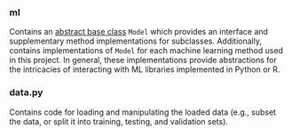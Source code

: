 ### ml
Contains an [abstract base class](https://docs.python.org/3/library/abc.html) `Model` which provides an interface and supplementary method implementations for subclasses.
Additionally, contains implementations of `Model` for each machine learning method used in this project.
In general, these implementations provide abstractions for the intricacies of interacting with ML libraries implemented in Python or R.

### data.py
Contains code for loading and manipulating the loaded data (e.g., subset the data, or split it into training, testing, and validation sets).
